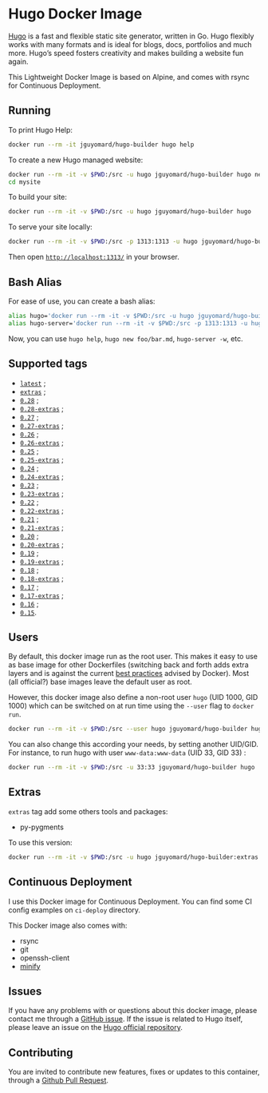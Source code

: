 # Hugo Docker Image

[Hugo](https://gohugo.io/) is a fast and flexible static site generator, written in Go. 
Hugo flexibly works with many formats and is ideal for blogs, docs, portfolios and much more. 
Hugo’s speed fosters creativity and makes building a website fun again.

This Lightweight Docker Image is based on Alpine, and comes with rsync for Continuous Deployment.

## Running

To print Hugo Help:

```bash
docker run --rm -it jguyomard/hugo-builder hugo help
```

To create a new Hugo managed website:

```bash
docker run --rm -it -v $PWD:/src -u hugo jguyomard/hugo-builder hugo new site mysite
cd mysite
```

To build your site:
 
```bash
docker run --rm -it -v $PWD:/src -u hugo jguyomard/hugo-builder hugo
```

To serve your site locally:

```bash
docker run --rm -it -v $PWD:/src -p 1313:1313 -u hugo jguyomard/hugo-builder hugo server -w --bind=0.0.0.0
```

Then open [`http://localhost:1313/`](http://localhost:1313/) in your browser.

## Bash Alias

For ease of use, you can create a bash alias:

```bash
alias hugo='docker run --rm -it -v $PWD:/src -u hugo jguyomard/hugo-builder hugo'
alias hugo-server='docker run --rm -it -v $PWD:/src -p 1313:1313 -u hugo jguyomard/hugo-builder hugo server --bind 0.0.0.0'
```

Now, you can use `hugo help`, `hugo new foo/bar.md`, `hugo-server -w`, etc.


## Supported tags

* [`latest`](https://github.com/jguyomard/docker-hugo/blob/master/Dockerfile) ;
* [`extras`](https://github.com/jguyomard/docker-hugo/blob/master/extras/Dockerfile) ;
* [`0.28`](https://github.com/jguyomard/docker-hugo/blob/v0.28/Dockerfile) ;
* [`0.28-extras`](https://github.com/jguyomard/docker-hugo/blob/v0.28/extras/Dockerfile) ;
* [`0.27`](https://github.com/jguyomard/docker-hugo/blob/v0.27/Dockerfile) ;
* [`0.27-extras`](https://github.com/jguyomard/docker-hugo/blob/v0.27/extras/Dockerfile) ;
* [`0.26`](https://github.com/jguyomard/docker-hugo/blob/v0.26/Dockerfile) ;
* [`0.26-extras`](https://github.com/jguyomard/docker-hugo/blob/v0.26/extras/Dockerfile) ;
* [`0.25`](https://github.com/jguyomard/docker-hugo/blob/v0.25/Dockerfile) ;
* [`0.25-extras`](https://github.com/jguyomard/docker-hugo/blob/v0.25/extras/Dockerfile) ;
* [`0.24`](https://github.com/jguyomard/docker-hugo/blob/v0.24/Dockerfile) ;
* [`0.24-extras`](https://github.com/jguyomard/docker-hugo/blob/v0.24/extras/Dockerfile) ;
* [`0.23`](https://github.com/jguyomard/docker-hugo/blob/v0.23/Dockerfile) ;
* [`0.23-extras`](https://github.com/jguyomard/docker-hugo/blob/v0.23/extras/Dockerfile) ;
* [`0.22`](https://github.com/jguyomard/docker-hugo/blob/v0.22/Dockerfile) ;
* [`0.22-extras`](https://github.com/jguyomard/docker-hugo/blob/v0.22/extras/Dockerfile) ;
* [`0.21`](https://github.com/jguyomard/docker-hugo/blob/v0.21/Dockerfile) ;
* [`0.21-extras`](https://github.com/jguyomard/docker-hugo/blob/v0.21/extras/Dockerfile) ;
* [`0.20`](https://github.com/jguyomard/docker-hugo/blob/v0.20/Dockerfile) ;
* [`0.20-extras`](https://github.com/jguyomard/docker-hugo/blob/v0.20/extras/Dockerfile) ;
* [`0.19`](https://github.com/jguyomard/docker-hugo/blob/v0.19/Dockerfile) ;
* [`0.19-extras`](https://github.com/jguyomard/docker-hugo/blob/v0.19/extras/Dockerfile) ;
* [`0.18`](https://github.com/jguyomard/docker-hugo/blob/v0.18/Dockerfile) ;
* [`0.18-extras`](https://github.com/jguyomard/docker-hugo/blob/v0.18/extras/Dockerfile) ;
* [`0.17`](https://github.com/jguyomard/docker-hugo/blob/v0.17/Dockerfile) ;
* [`0.17-extras`](https://github.com/jguyomard/docker-hugo/blob/v0.17/extras/Dockerfile) ;
* [`0.16`](https://github.com/jguyomard/docker-hugo/blob/v0.16/Dockerfile) ;
* [`0.15`](https://github.com/jguyomard/docker-hugo/blob/v0.15/Dockerfile).


## Users

By default, this docker image run as the root user. This makes it easy to use as base image for other Dockerfiles (switching back and forth adds extra layers and is against the current [best practices](https://docs.docker.com/engine/userguide/eng-image/dockerfile_best-practices/#user) advised by Docker). Most (all official?) base images leave the default user as root.

However, this docker image also define a non-root user `hugo` (UID 1000, GID 1000) which can be switched on at run time using the `--user` flag to `docker run`.

```bash
docker run --rm -it -v $PWD:/src --user hugo jguyomard/hugo-builder hugo
```

You can also change this according your needs, by setting another UID/GID. For instance, to run hugo with user `www-data:www-data` (UID 33, GID 33) :

```bash
docker run --rm -it -v $PWD:/src -u 33:33 jguyomard/hugo-builder hugo
```


## Extras

`extras` tag add some others tools and packages:

* py-pygments

To use this version:

```bash
docker run --rm -it -v $PWD:/src -u hugo jguyomard/hugo-builder:extras hugo
```


## Continuous Deployment

I use this Docker image for Continuous Deployment. You can find some CI config examples on `ci-deploy` directory.

This Docker image also comes with:

- rsync
- git
- openssh-client
- [minify](https://github.com/tdewolff/minify)


## Issues

If you have any problems with or questions about this docker image, please contact me through a [GitHub issue](https://github.com/jguyomard/docker-hugo/issues). 
If the issue is related to Hugo itself, please leave an issue on the [Hugo official repository](https://github.com/spf13/hugo).


## Contributing

You are invited to contribute new features, fixes or updates to this container, through a [Github Pull Request](https://github.com/jguyomard/docker-hugo/pulls).
